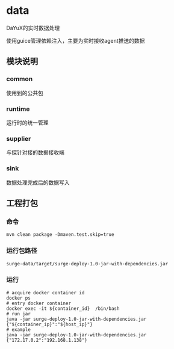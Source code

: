 # data

DaYuX的实时数据处理

使用guice管理依赖注入，主要为实时接收agent推送的数据

## 模块说明

### common

使用到的公共包

### runtime

运行时的统一管理

### supplier

与探针对接的数据接收端

### sink

数据处理完成后的数据写入

## 工程打包

### 命令

    mvn clean package -Dmaven.test.skip=true

### 运行包路径

    surge-data/target/surge-deploy-1.0-jar-with-dependencies.jar

### 运行

    # acquire docker container id
    docker ps
    # entry docker container
    docker exec -it ${container_id}  /bin/bash
    # run jar
    java -jar surge-deploy-1.0-jar-with-dependencies.jar {"${container_ip}":"${host_ip}"} 
    # example
    java -jar surge-deploy-1.0-jar-with-dependencies.jar {"172.17.0.2":"192.168.1.138"}
